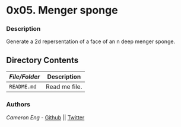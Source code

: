 # 0x05. Menger sponge
### Description
Generate a 2d repersentation of a face of an n deep menger sponge.

## Directory Contents

|   ***File/Folder***    |  **Description**                       |
|---------------|---------------------------------------|
| `README.md` |  Read me file. |

### Authors
*Cameron Eng* - [Github](https://github.com/c_eng/) || [Twitter](https://twitter.com/c33Eng)
